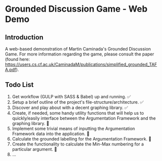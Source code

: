 # Grounded Discussion Game - Web Demo
## Introduction
A web-based demonstration of Martin Caminada's Grounded Discussion Game. For more information regarding the game, please consult the paper (found here: https://users.cs.cf.ac.uk/CaminadaM/publications/simplified_grounded_TAFA.pdf).

## Todo List
1. Get workflow (GULP with SASS & Babel) up and running. :white_check_mark:
2. Setup a brief outline of the project's file-structure/architecture. :white_check_mark:
3. Discover and play about with a decent graphing library. :white_check_mark:
4. Create, if needed, some handy utility functions that will help us to quickly/easily interface between the Argumentation Framework and the graphing library. :red_circle:
5. Implement some trivial means of inputting the Argumentation Framework data into the application. :red_circle:
6. Calculate the grounded labelling for the Argumentation Framework. :red_circle:
7. Create the functionality to calculate the Min-Max numbering for a particular argument. :red_circle:
8. ...
